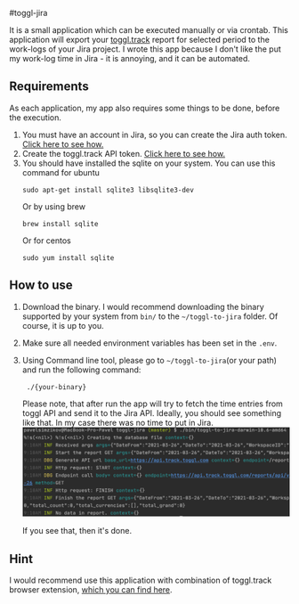 #toggl-jira

It is a small application which can be executed manually or via crontab. This application will export your [toggl.track](https://toggl.com/track/) report for selected period to the work-logs of your Jira project. I wrote this app because I don't like the put my work-log time in Jira - it is annoying, and it can be automated.

## Requirements
As each application, my app also requires some things to be done, before the execution.
1. You must have an account in Jira, so you can create the Jira auth token. [Click here to see how.](documentation/create-jira-auth-token.md)
2. Create the toggl.track API token. [Click here to see how.](documentation/create-toggl-api-token.md)
3. You should have installed the sqlite on your system.
    You can use this command for ubuntu
    ```
    sudo apt-get install sqlite3 libsqlite3-dev
    ```
    Or by using brew
    ```
    brew install sqlite
    ```
    Or for centos
    ```
    sudo yum install sqlite
    ```
   
## How to use
1. Download the binary. I would recommend downloading the binary supported by your system from `bin/` to the `~/toggl-to-jira` folder. Of course, it is up to you.
2. Make sure all needed environment variables has been set in the `.env`.
3. Using Command line tool, please go to `~/toggl-to-jira`(or your path) and run the following command:
   ``` 
    ./{your-binary}
   ```
   Please note, that after run the app will try to fetch the time entries from toggl API and send it to the Jira API.
   Ideally, you should see something like that. In my case there was no time to put in Jira. 
   ![app-run](documentation/images/app-dry-run.png)
   
   If you see that, then it's done.
   


## Hint
I would recommend use this application with combination of toggl.track browser extension, [which you can find here](https://toggl.com/track/jira-time-tracking/). 



